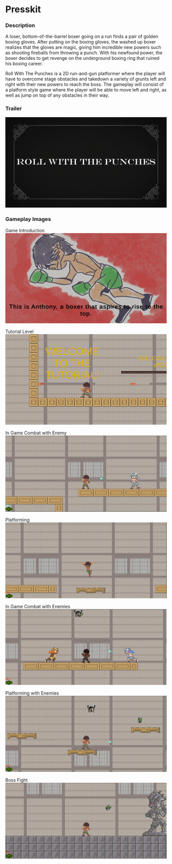# Presskit
### Description
A loser, bottom-of-the-barrel boxer going on a run finds a pair of golden boxing gloves. After putting on the boxing gloves, the washed up boxer realizes that the gloves are magic, giving him incredible new powers such as shooting fireballs from throwing a punch. With his newfound power, the boxer decides to get revenge on the underground boxing ring that ruined his boxing career. 

Roll With The Punches is a 2D run-and-gun platformer where the player will have to overcome stage obstacles and takedown a variety of grunts left and right with their new powers to reach the boss. The gameplay will consist of a platform style game where the player will be able to move left and right, as well as jump on top of any obstacles in their way. 

### Trailer
<a href="https://youtu.be/6IHbzBngjl0?si=dyH1bY0KTx7Go3g1" target="_blank"><img src="https://github.com/Richard-Voragen/Roll-With-The-Punches/blob/main/Presskit%20Images/TrailerTitle.PNG" alt="Trailer" /></a>

### Gameplay Images

Game Introduction
![Game Introduction][opening]

Tutorial Level
![Tutorial Level][tut]

In Game Combat with Enemy
![In Game Combat with Enemy][fight]

Platforming
![Platforming][jump]

In Game Combat with Enemies
![In Game Combat with Enemies][fight2]

Platforming with Enemies
![Platforming with Enemies][plat]

Boss Fight
![Boss Fight][boss]

[opening]: https://github.com/Richard-Voragen/Roll-With-The-Punches/blob/main/Presskit%20Images/Opening.PNG "Game Introduction"
[tut]: https://github.com/Richard-Voragen/Roll-With-The-Punches/blob/main/Presskit%20Images/GameJournalistsCannotPassThisLevel.PNG "Tutorial Level"
[fight]: https://github.com/Richard-Voragen/Roll-With-The-Punches/blob/main/Presskit%20Images/Fight.PNG "In Game Combat with Enemy"
[fight2]: https://github.com/Richard-Voragen/Roll-With-The-Punches/blob/main/Presskit%20Images/Fight2.PNG "In Game Combat with Enemies"
[jump]: https://github.com/Richard-Voragen/Roll-With-The-Punches/blob/main/Presskit%20Images/JumpingPlatform.PNG "Platforming"
[plat]: https://github.com/Richard-Voragen/Roll-With-The-Punches/blob/main/Presskit%20Images/Platforms.PNG "Platforming with Enemies"
[boss]: https://github.com/Richard-Voragen/Roll-With-The-Punches/blob/main/Presskit%20Images/BossFight.PNG "Boss Fight"